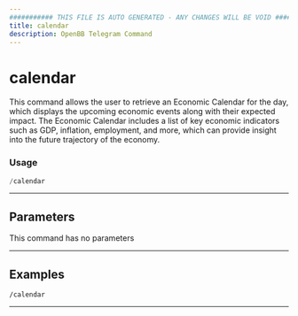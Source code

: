 ```yaml
---
########### THIS FILE IS AUTO GENERATED - ANY CHANGES WILL BE VOID ###########
title: calendar
description: OpenBB Telegram Command
---
```


# calendar

This command allows the user to retrieve an Economic Calendar for the day, which displays the upcoming economic events along with their expected impact. The Economic Calendar includes a list of key economic indicators such as GDP, inflation, employment, and more, which can provide insight into the future trajectory of the economy.

### Usage

```python wordwrap
/calendar
```

---

## Parameters

This command has no parameters

---

## Examples

```
/calendar
```

---
